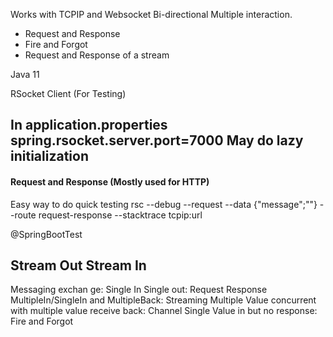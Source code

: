 Works with TCPIP and Websocket
Bi-directional
Multiple interaction. 
- Request and Response
- Fire and Forgot
- Request and Response of a stream 

Java 11

RSocket Client (For Testing)

In application.properties
spring.rsocket.server.port=7000
May do lazy initialization
------------------------------------------------------------
#### Request and Response (Mostly used for HTTP)


Easy way to do quick testing
rsc --debug --request --data {"message";""} --route request-response --stacktrace tcpip:url



@SpringBootTest


Stream Out Stream In
-------------------



Messaging exchan ge:
Single In Single out: Request Response
MultipleIn/SingleIn and MultipleBack: Streaming
Multiple Value concurrent with multiple value receive back: Channel
Single Value in but no response: Fire and Forgot

